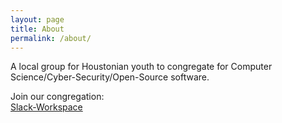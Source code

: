 ```yaml
---
layout: page
title: About
permalink: /about/
---
```


A local group for Houstonian youth to congregate for Computer Science/Cyber-Security/Open-Source software.

Join our congregation:\
[Slack-Workspace](https://join.slack.com/t/houstonyouthcsgroup/shared_invite/zt-czeoiupj-fUJpw3oaFg8x~n0AP5P~nQ)
